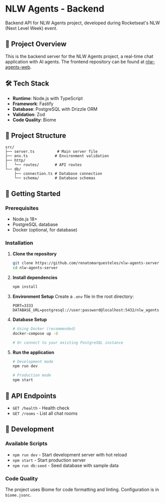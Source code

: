 # NLW Agents - Backend

Backend API for NLW Agents project, developed during Rocketseat's NLW (Next Level Week) event.

## 🚀 Project Overview

This is the backend server for the NLW Agents project, a real-time chat application with AI agents. The frontend repository can be found at [nlw-agents-web](https://github.com/renatomarquesteles/nlw-agents-web).

## 🛠 Tech Stack

- **Runtime**: Node.js with TypeScript
- **Framework**: Fastify
- **Database**: PostgreSQL with Drizzle ORM
- **Validation**: Zod
- **Code Quality**: Biome

## 📁 Project Structure

```
src/
├── server.ts          # Main server file
├── env.ts            # Environment validation
├── http/
│   └── routes/       # API routes
└── db/
    ├── connection.ts # Database connection
    └── schema/       # Database schemas
```

## 🚀 Getting Started

### Prerequisites

- Node.js 18+
- PostgreSQL database
- Docker (optional, for database)

### Installation

1. **Clone the repository**

   ```bash
   git clone https://github.com/renatomarquesteles/nlw-agents-server
   cd nlw-agents-server
   ```

2. **Install dependencies**

   ```bash
   npm install
   ```

3. **Environment Setup**
   Create a `.env` file in the root directory:

   ```env
   PORT=3333
   DATABASE_URL=postgresql://user:password@localhost:5432/nlw_agents
   ```

4. **Database Setup**

   ```bash
   # Using Docker (recommended)
   docker-compose up -d

   # Or connect to your existing PostgreSQL instance
   ```

5. **Run the application**

   ```bash
   # Development mode
   npm run dev

   # Production mode
   npm start
   ```

## 📡 API Endpoints

- `GET /health` - Health check
- `GET /rooms` - List all chat rooms

## 🔧 Development

### Available Scripts

- `npm run dev` - Start development server with hot reload
- `npm start` - Start production server
- `npm run db:seed` - Seed database with sample data

### Code Quality

The project uses Biome for code formatting and linting. Configuration is in `biome.jsonc`.
